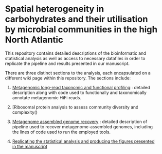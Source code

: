# Spatial heterogeneity in carbohydrates and their utilisation by microbial communities in the high North Atlantic

This repository contains detailed descriptions of the bioinformatic and statistical analysis as well as access to necessary datafiles in order to replicate the pipeline and results presented in our manuscript.

There are three distinct sections to the analysis, each encapsulated on a different wiki page within this repository. The sections include:

1) [Metagenomic long-read taxonomic and functional profiling](https://github.com/tpriest0/FRAM_STRAIT_WSC20_data_analysis/wiki/Metagenomic-long-read-taxonomic-and-functional-profiling) : detailed description along with code used to functionally and taxonomically annotate metagenomic HiFi reads.

2) [Ribosomal protein analysis to assess community diversity and complexity()

3) [Metagenome assembled genome recovery](https://github.com/tpriest0/FRAM_STRAIT_WSC20_data_analysis/wiki/Metagenome-assembled-genome-recovery-pipeline) : detailed description of pipeline used to recover metagenome-assembled genomes, including the lines of code used to run the employed tools.  

5) [Replicating the statistical analysis and producing the figures presented in the manuscript](https://github.com/tpriest0/FRAM_STRAIT_WSC20_data_analysis/wiki/Statistical_analysis_and_figure_creation)
